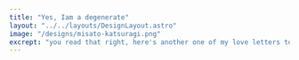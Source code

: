 ```yaml
---
title: "Yes, Iam a degenerate"
layout: "../../layouts/DesignLayout.astro"
image: "/designs/misato-katsuragi.png"
excrept: "you read that right, here's another one of my love letters to neon genesis evangelion particularly to one of my fav. character of the series Misato Katsuragi"
---
```

